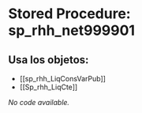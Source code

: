 # Stored Procedure: sp_rhh_net999901

## Usa los objetos:
- [[sp_rhh_LiqConsVarPub]]
- [[Sp_rhh_LiqCte]]

*No code available.*
